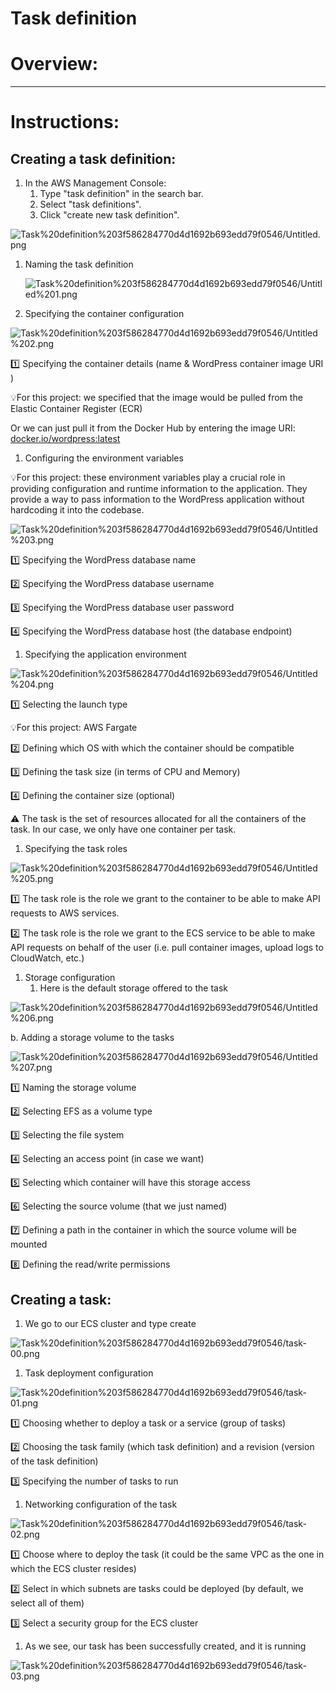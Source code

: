 # Task definition

# Overview:

---

# Instructions:

## Creating a task definition:

1. In the AWS Management Console:
    1. Type "task definition" in the search bar.
    2. Select "task definitions".
    3. Click "create new task definition".

![Task%20definition%203f586284770d4d1692b693edd79f0546/Untitled.png](Task%20definition%203f586284770d4d1692b693edd79f0546/Untitled.png)

1. Naming the task definition
    
    ![Task%20definition%203f586284770d4d1692b693edd79f0546/Untitled%201.png](Task%20definition%203f586284770d4d1692b693edd79f0546/Untitled%201.png)
    
2. Specifying the container configuration

![Task%20definition%203f586284770d4d1692b693edd79f0546/Untitled%202.png](Task%20definition%203f586284770d4d1692b693edd79f0546/Untitled%202.png)

1️⃣ Specifying the container details (name & WordPress container image URI )

💡For this project: we specified that the image would be pulled from the Elastic Container Register (ECR)

Or we can just pull it from the Docker Hub by entering the image URI: [docker.io/wordpress:latest](http://docker.io/wordpress:latest)

1. Configuring the environment variables

💡For this project: these environment variables play a crucial role in providing configuration and runtime information to the application. They provide a way to pass information to the WordPress application without hardcoding it into the codebase.

![Task%20definition%203f586284770d4d1692b693edd79f0546/Untitled%203.png](Task%20definition%203f586284770d4d1692b693edd79f0546/Untitled%203.png)

1️⃣ Specifying the WordPress database name

2️⃣ Specifying the WordPress database username

3️⃣ Specifying the WordPress database user password

4️⃣ Specifying the WordPress database host (the database endpoint)

1. Specifying the application environment

![Task%20definition%203f586284770d4d1692b693edd79f0546/Untitled%204.png](Task%20definition%203f586284770d4d1692b693edd79f0546/Untitled%204.png)

1️⃣ Selecting the launch type

💡For this project: AWS Fargate

2️⃣ Defining which OS with which the container should be compatible

3️⃣ Defining the task size (in terms of CPU and Memory)

4️⃣ Defining the container size (optional)

⚠️ The task is the set of resources allocated for all the containers of the task. In our case, we only have one container per task.

1. Specifying the task roles

![Task%20definition%203f586284770d4d1692b693edd79f0546/Untitled%205.png](Task%20definition%203f586284770d4d1692b693edd79f0546/Untitled%205.png)

1️⃣ The task role is the role we grant to the container to be able to make API requests to AWS services.

2️⃣ The task role is the role we grant to the ECS service to be able to make API requests on behalf of the user (i.e. pull container images, upload logs to CloudWatch, etc.)

1. Storage configuration
    1. Here is the default storage offered to the task

![Task%20definition%203f586284770d4d1692b693edd79f0546/Untitled%206.png](Task%20definition%203f586284770d4d1692b693edd79f0546/Untitled%206.png)

b. Adding a storage volume to the tasks

![Task%20definition%203f586284770d4d1692b693edd79f0546/Untitled%207.png](Task%20definition%203f586284770d4d1692b693edd79f0546/Untitled%207.png)

1️⃣ Naming the storage volume

2️⃣ Selecting EFS as a volume type

3️⃣ Selecting the file system

4️⃣ Selecting an access point (in case we want)

5️⃣ Selecting which container will have this storage access

6️⃣ Selecting the source volume (that we just named)

7️⃣ Defining a path in the container in which the source volume will be mounted

8️⃣ Defining the read/write permissions

## Creating a task:

1. We go to our ECS cluster and type create

![Task%20definition%203f586284770d4d1692b693edd79f0546/task-00.png](Task%20definition%203f586284770d4d1692b693edd79f0546/task-00.png)

1. Task deployment configuration

![Task%20definition%203f586284770d4d1692b693edd79f0546/task-01.png](Task%20definition%203f586284770d4d1692b693edd79f0546/task-01.png)

1️⃣ Choosing whether to deploy a task or a service (group of tasks)

2️⃣ Choosing the task family (which task definition) and a revision (version of the task definition)

3️⃣ Specifying the number of tasks to run

1. Networking configuration of the task

![Task%20definition%203f586284770d4d1692b693edd79f0546/task-02.png](Task%20definition%203f586284770d4d1692b693edd79f0546/task-02.png)

1️⃣ Choose where to deploy the task (it could be the same VPC as the one in which the ECS cluster resides)

2️⃣ Select in which subnets are tasks could be deployed (by default, we select all of them)

3️⃣ Select a security group for the ECS cluster

1. As we see, our task has been successfully created, and it is running

![Task%20definition%203f586284770d4d1692b693edd79f0546/task-03.png](Task%20definition%203f586284770d4d1692b693edd79f0546/task-03.png)
